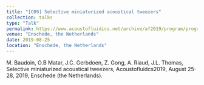 ```yaml
---
title: "[C09] Selective miniaturized acoustical tweezers"
collection: talks
type: "Talk"
permalink: https://www.acoustofluidics.net/archive/af2019/program/program_overview.html
venue: "Enschede, the Netherlands"
date: 2019-08-25
location: "Enschede, the Netherlands"
---
```


M. Baudoin, O.B Matar, J.C. Gerbdoen, Z. Gong, A. Riaud, J.L. Thomas, Selective miniaturized acoustical tweezers, Acoustofluidcs2019, August 25-28, 2019, Enschede (the Netherlands).
